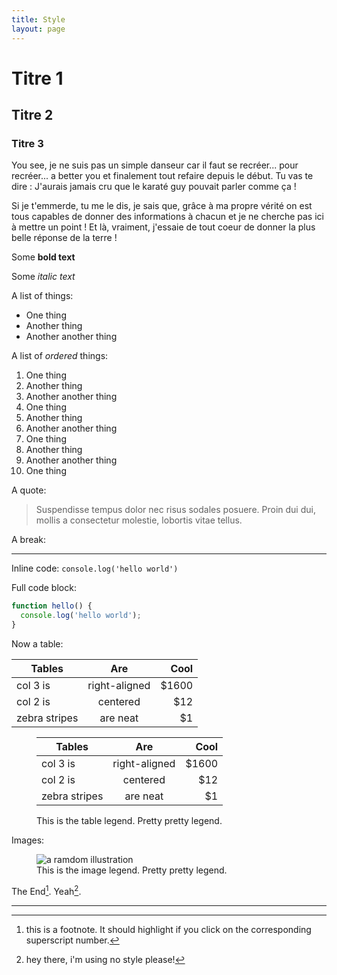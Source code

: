 ```yaml
---
title: Style
layout: page 
---
```


# Titre 1

## Titre 2

### Titre 3

You see, je ne suis pas un simple danseur car il faut se recréer... pour recréer... a better you et finalement tout
refaire depuis le début. Tu vas te dire : J'aurais jamais cru que le karaté guy pouvait parler comme ça !

Si je t'emmerde, tu me le dis, je sais que, grâce à ma propre vérité on est tous capables de donner des informations à chacun et je ne cherche pas ici à mettre un point ! Et là, vraiment, j'essaie de tout coeur de donner la plus belle réponse de la terre !

Some **bold text**

Some *italic text*

A list of things:

- One thing
- Another thing
- Another another thing


A list of <i>ordered</i> things:

1. One thing
2. Another thing
3. Another another thing
4. One thing
5. Another thing
6. Another another thing
7. One thing
8. Another thing
9. Another another thing
10. One thing

A quote:

> Suspendisse tempus dolor nec risus sodales posuere. Proin dui dui, mollis a consectetur molestie, lobortis vitae tellus.

A break:

---

Inline code: `console.log('hello world')`

Full code block:

```javascript
function hello() {
  console.log('hello world');
}
```

Now a table:

| Tables        | Are           | Cool  |
| ------------- |:-------------:| -----:|
| col 3 is      | right-aligned | $1600 |
| col 2 is      | centered      |   $12 |
| zebra stripes | are neat      |    $1 |

<figure>
  <table>
    <thead>
      <tr>
        <th>Tables</th>
        <th style="text-align: center">Are</th>
        <th style="text-align: right">Cool</th>
      </tr>
    </thead>
    <tbody>
      <tr>
        <td>col 3 is</td>
        <td style="text-align: center">right-aligned</td>
        <td style="text-align: right">$1600</td>
      </tr>
      <tr>
        <td>col 2 is</td>
        <td style="text-align: center">centered</td>
        <td style="text-align: right">$12</td>
      </tr>
      <tr>
        <td>zebra stripes</td>
        <td style="text-align: center">are neat</td>
        <td style="text-align: right">$1</td>
      </tr>
    </tbody>
  </table>
  <figcaption>
    This is the table legend. Pretty pretty legend. 
  </figcaption>
</figure>

Images:

<figure>
  <img alt="a ramdom illustration" src="https://images.unsplash.com/photo-1605618485931-fdbf5623167f?ixlib=rb-1.2.1&ixid=eyJhcHBfaWQiOjEyMDd9&auto=format&fit=crop&w=1500&q=80" />
  <figcaption>
    This is the image legend. Pretty pretty legend. 
  </figcaption>
</figure>

The End[^1]. Yeah[^2].

---

[^1]: this is a footnote. It should highlight if you click on the corresponding superscript number.

[^2]: hey there, i'm using no style please!
